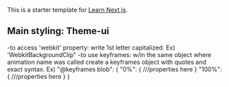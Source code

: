 This is a starter template for [Learn Next.js](https://nextjs.org/learn).

## Main styling: Theme-ui

-to access 'webkit' property: write 1st letter capitalized. Ex) 'WebkitBackgroundClip"
-to use keyframes: w/in the same object where animation name was called create a keyframes object with quotes and exact syntax. Ex)
"@keyframes blob": {
"0%": {
///properties here
}
"100%": {
///properties here
}
}
